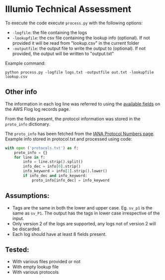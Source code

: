 # Illumio Technical Assessment


To execute the code execute `process.py` with the following options:
- `-logfile`: the file containing the logs
- `-lookupfile`: the csv file containing the lookup info (optional). If not provided it will be read from "lookup.csv" in the current folder
- `-outputfile`: the output file to write the output to (optional). If not provided, the output will be written to "output.txt"


Example command:

```python process.py -logfile logs.txt -outputfile out.txt -lookupfile lookup.csv```

## Other info
The information in each log line was referred to using the [available fields](https://docs.aws.amazon.com/vpc/latest/userguide/flow-log-records.html#flow-logs-fields) on the AWS Flog log records page.

From the fields present, the protocol information was stored in the `proto_info` dictionary.

The `proto_info` has been fetched from the [IANA Protocol Numbers page](https://www.iana.org/assignments/protocol-numbers/protocol-numbers.xhtml).
Example info stored in protocol.txt and processed using code:
``` python
with open ('protocols.txt') as f:
    proto_info = {}
    for line in f:
        info = line.strip().split()
        info_dec = info[0].strip()
        info_keyword = info[1].strip().lower()
        if info_dec and info_keyword:
            proto_info[info_dec] = info_keyword
```



## Assumptions:
- Tags are the same in both the lower and upper case. Eg. `sv_p1` is the same as `sv_P1`. The output has the tags in lower case irrespective of the input.
- Only version 2 of the logs are supported, any logs not of version 2 will be discarded.
- Each log should have at least 8 fields present.


## Tested:
- With various files provided or not
- With empty lookup file
- With various protocols
